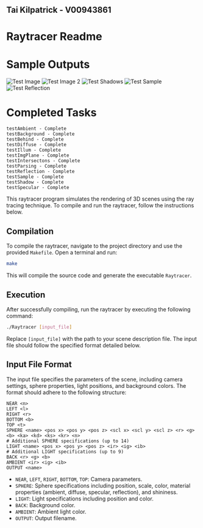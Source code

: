 ## Tai Kilpatrick - V00943861

# Raytracer Readme

# Sample Outputs

![Test Image](taikil/Raytracer-MkI/Raytracer-Outputs/testAll.png)
![Test Image 2](taikil/Raytracer-MkI/Raytracer-Outputs/test2.png)
![Test Shadows](taikil/Raytracer-MkI/Raytracer-Outputs/testShadows.png)
![Test Sample](taikil/Raytracer-MkI/Raytracer-Outputs/testSample.png)
![Test Reflection](taikil/Raytracer-MkI/Raytracer-Outputs/testReflection.png)

# Completed Tasks

```
testAmbient - Complete
testBackground - Complete
testBehind - Complete
testDiffuse - Complete
testIllum - Complete
testImgPlane - Complete
testIntersectons - Complete
testParsing - Complete
testReflection - Complete
testSample - Complete
testShadow - Complete
testSpecular - Complete
```

This raytracer program simulates the rendering of 3D scenes using the ray tracing technique. To compile and run the raytracer, follow the instructions below.

## Compilation

To compile the raytracer, navigate to the project directory and use the provided `Makefile`. Open a terminal and run:

```bash
make
```

This will compile the source code and generate the executable `Raytracer`.

## Execution

After successfully compiling, run the raytracer by executing the following command:

```bash
./Raytracer [input_file]
```

Replace `[input_file]` with the path to your scene description file. The input file should follow the specified format detailed below.

## Input File Format

The input file specifies the parameters of the scene, including camera settings, sphere properties, light positions, and background colors. The format should adhere to the following structure:

```plaintext
NEAR <n>
LEFT <l>
RIGHT <r>
BOTTOM <b>
TOP <t>
SPHERE <name> <pos x> <pos y> <pos z> <scl x> <scl y> <scl z> <r> <g> <b> <ka> <kd> <ks> <kr> <n>
# Additional SPHERE specifications (up to 14)
LIGHT <name> <pos x> <pos y> <pos z> <ir> <ig> <ib>
# Additional LIGHT specifications (up to 9)
BACK <r> <g> <b>
AMBIENT <ir> <ig> <ib>
OUTPUT <name>
```

- `NEAR`, `LEFT`, `RIGHT`, `BOTTOM`, `TOP`: Camera parameters.
- `SPHERE`: Sphere specifications including position, scale, color, material properties (ambient, diffuse, specular, reflection), and shininess.
- `LIGHT`: Light specifications including position and color.
- `BACK`: Background color.
- `AMBIENT`: Ambient light color.
- `OUTPUT`: Output filename.
